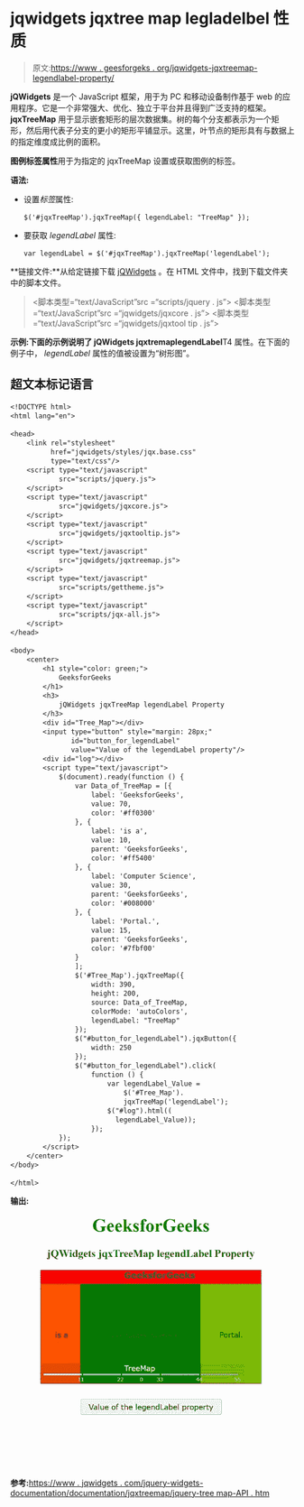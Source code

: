 # jqwidgets jqxtree map legladelbel 性质

> 原文:[https://www . geesforgeks . org/jqwidgets-jqxtreemap-legendlabel-property/](https://www.geeksforgeeks.org/jqwidgets-jqxtreemap-legendlabel-property/)

**jQWidgets** 是一个 JavaScript 框架，用于为 PC 和移动设备制作基于 web 的应用程序。它是一个非常强大、优化、独立于平台并且得到广泛支持的框架。 **jqxTreeMap** 用于显示嵌套矩形的层次数据集。树的每个分支都表示为一个矩形，然后用代表子分支的更小的矩形平铺显示。这里，叶节点的矩形具有与数据上的指定维度成比例的面积。

**图例标签属性**用于为指定的 jqxTreeMap 设置或获取图例的标签。

**语法:**

*   设置*标签*属性:

    ```
    $('#jqxTreeMap').jqxTreeMap({ legendLabel: "TreeMap" });  
    ```

*   要获取 *legendLabel* 属性:

    ```
    var legendLabel = $('#jqxTreeMap').jqxTreeMap('legendLabel'); 
    ```

**链接文件:**从给定链接下载 [jQWidgets](https://www.jqwidgets.com/download/) 。在 HTML 文件中，找到下载文件夹中的脚本文件。

> <link rel="”stylesheet”" href="”jqwidgets/styles/jqx.base.css”" type="”text/css”">
> <脚本类型=“text/JavaScript”src =“scripts/jquery . js”></脚本>
> <脚本类型=“text/JavaScript”src =“jqwidgets/jqxcore . js”></脚本>
> <脚本类型=“text/JavaScript”src =“jqwidgets/jqxtool tip . js”>

**示例:**下面的示例说明了 jQWidgets jqxtremap**legendLabel**T4 属性。在下面的例子中， *legendLabel* 属性的值被设置为“树形图”。

## 超文本标记语言

```
<!DOCTYPE html>
<html lang="en">

<head>
    <link rel="stylesheet"
          href="jqwidgets/styles/jqx.base.css" 
          type="text/css"/>
    <script type="text/javascript" 
            src="scripts/jquery.js">
    </script>
    <script type="text/javascript" 
            src="jqwidgets/jqxcore.js">
    </script>
    <script type="text/javascript" 
            src="jqwidgets/jqxtooltip.js">
    </script>
    <script type="text/javascript" 
            src="jqwidgets/jqxtreemap.js">
    </script>
    <script type="text/javascript" 
            src="scripts/gettheme.js">
    </script>
    <script type="text/javascript" 
            src="scripts/jqx-all.js">
    </script>
</head>

<body>
    <center>
        <h1 style="color: green;">
            GeeksforGeeks
        </h1>
        <h3>
            jQWidgets jqxTreeMap legendLabel Property
        </h3>
        <div id="Tree_Map"></div>
        <input type="button" style="margin: 28px;" 
               id="button_for_legendLabel" 
               value="Value of the legendLabel property"/>
        <div id="log"></div>
        <script type="text/javascript">
            $(document).ready(function () {
                var Data_of_TreeMap = [{
                    label: 'GeeksforGeeks',
                    value: 70,
                    color: '#ff0300'
                }, {
                    label: 'is a',
                    value: 10,
                    parent: 'GeeksforGeeks',
                    color: '#ff5400'
                }, {
                    label: 'Computer Science',
                    value: 30,
                    parent: 'GeeksforGeeks',
                    color: '#008000'
                }, {
                    label: 'Portal.',
                    value: 15,
                    parent: 'GeeksforGeeks',
                    color: '#7fbf00'
                }
                ];
                $('#Tree_Map').jqxTreeMap({
                    width: 390,
                    height: 200,
                    source: Data_of_TreeMap,
                    colorMode: 'autoColors',
                    legendLabel: "TreeMap"
                });
                $("#button_for_legendLabel").jqxButton({
                    width: 250
                });
                $("#button_for_legendLabel").click(
                    function () {
                        var legendLabel_Value = 
                            $('#Tree_Map').
                            jqxTreeMap('legendLabel');
                        $("#log").html((
                          legendLabel_Value));
                    });
            });
        </script>
    </center>
</body>

</html>
```

**输出:**

![](img/0bab6c3a09e3a53e99425a912f3bf55c.png)

**参考:**[https://www . jqwidgets . com/jquery-widgets-documentation/documentation/jqxtreemap/jquery-tree map-API . htm](https://www.jqwidgets.com/jquery-widgets-documentation/documentation/jqxtreemap/jquery-treemap-api.htm)